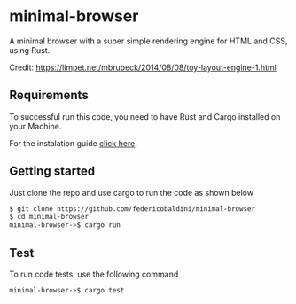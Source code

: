 # minimal-browser

A minimal browser with a super simple rendering engine for HTML and CSS, using Rust.

Credit: https://limpet.net/mbrubeck/2014/08/08/toy-layout-engine-1.html

## Requirements

To successful run this code, you need to have Rust and Cargo installed on your Machine.

For the instalation guide [click here](https://www.rust-lang.org/learn/get-started).

## Getting started 

Just clone the repo and use cargo to run the code as shown below 

```bash
$ git clone https://github.com/federicobaldini/minimal-browser
$ cd minimal-browser
minimal-browser->$ cargo run 
```

## Test

To run code tests, use the following command

```bash
minimal-browser->$ cargo test 
```
